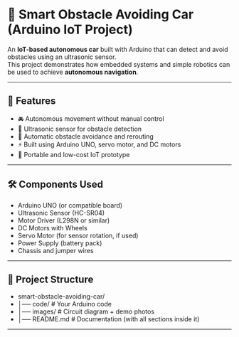 # 🚗 Smart Obstacle Avoiding Car (Arduino IoT Project)

An **IoT-based autonomous car** built with Arduino that can detect and avoid obstacles using an ultrasonic sensor.  
This project demonstrates how embedded systems and simple robotics can be used to achieve **autonomous navigation**.

---

## 📌 Features
- 🚘 Autonomous movement without manual control  
- 📡 Ultrasonic sensor for obstacle detection  
- 🔄 Automatic obstacle avoidance and rerouting  
- ⚡ Built using Arduino UNO, servo motor, and DC motors  
- 🔋 Portable and low-cost IoT prototype  

---

## 🛠 Components Used
- Arduino UNO (or compatible board)  
- Ultrasonic Sensor (HC-SR04)  
- Motor Driver (L298N or similar)  
- DC Motors with Wheels  
- Servo Motor (for sensor rotation, if used)  
- Power Supply (battery pack)  
- Chassis and jumper wires  


---

## 📂 Project Structure
- smart-obstacle-avoiding-car/
- │── code/                 # Your Arduino code
- │── images/               # Circuit diagram + demo photos
- │── README.md             # Documentation (with all sections inside it)
---

